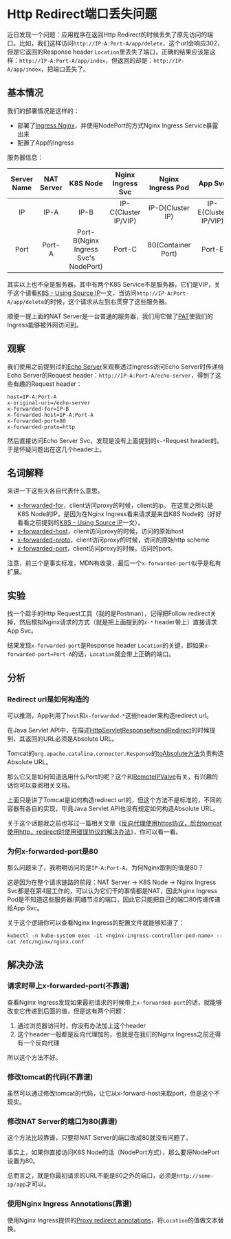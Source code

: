 # Http Redirect端口丢失问题

近日发现一个问题：应用程序在返回Http Redirect的时候丢失了原先访问的端口。比如，我们这样访问`http://IP-A:Port-A/app/delete`，这个url会响应302，但是它返回的Response header `Location`里丢失了端口，正确的结果应该是这样：`http://IP-A:Port-A/app/index`，但返回的却是：`http://IP-A/app/index`，把端口丢失了。

## 基本情况

我们的部署情况是这样的：

* 部署了[Ingress Nginx][ingress-nginx]，并使用NodePort的方式Nginx Ingress Service暴露出来
* 配置了App的Ingress


服务器信息：

| Server Name | NAT Server  | K8S Node | Nginx Ingress Svc  | Nginx Ingress Pod | App Svc               | App Pod         |
|:-----------:|:-----------:|:--------:|:-----------------------:|:----------------------:|:---------------------:|:---------------:|
| IP          | IP-A        | IP-B     | IP-C(Cluster IP/VIP)   | IP-D(Cluster IP)       | IP-E(Cluster IP/VIP) | IP-E(ClusterIP) |
| Port        | Port-A      | Port-B(Nginx Ingress Svc's NodePort) | Port-C                  | 80(Container Port)     | Port-E                | Port-E          |


其实以上也不全是服务器，其中有两个K8S Service不是服务器，它们是VIP，关于这个请看[K8S - Using Source IP][k8s-doc-using-source-ip]一文，当访问`http://IP-A:Port-A/app/delete`的时候，这个请求从左到右贯穿了这些服务器。

顺便一提上面的NAT Server是一台普通的服务器，我们用它做了[PAT][wiki-pat]使我们的Ingress能够被外网访问到。

## 观察

我们使用之前提到过的[Echo Server][sample-echo-server]来观察透过Ingress访问Echo Server时传递给Echo Server的Request header：`http://IP-A:Port-A/echo-server`，得到了这些有趣的Request header：

```
host=IP-A:Port-A
x-original-uri=/echo-server
x-forwarded-for=IP-B
x-forwarded-host=IP-A:Port-A
x-forwarded-port=80
x-forwarded-proto=http
```

然后直接访问Echo Server Svc，发现是没有上面提到的`x-*`Request header的。于是怀疑问题出在这几个header上。

## 名词解释

来讲一下这些头各自代表什么意思。

* [x-forwarded-for][x-forwarded-for]，client访问proxy的时候，client的ip。
   在这里之所以是K8S Node的IP，是因为在Nginx Ingress看来请求是来自K8S Node的（好好看看之前提到的[K8S - Using Source IP][k8s-doc-using-source-ip]一文）。
* [x-forwarded-host][x-forwarded-host]，client访问proxy的时候，访问的原始host
* [x-forwarded-proto][x-forwarded-proto]，client访问proxy的时候，访问的原始http scheme
* [x-forwarded-port][x-forwarded-port]，client访问proxy的时候，访问的port。

注意，前三个是事实标准，MDN有收录，最后一个`x-forwarded-port`似乎是私有扩展。

## 实验

找一个趁手的Http Request工具（我的是Postman），记得把Follow redirect关掉，然后模拟Nginx请求的方式（就是把上面提到的`x-*` header带上）直接请求App Svc。

结果发现`x-forwarded-port`是Response header `Location`的关键，即如果`x-forwarded-port=Port-A`的话，`Location`就会带上正确的端口。

## 分析

### Redirect url是如何构造的

可以推测，App利用了`host`和`x-forwarded-*`这些header来构造redirect url。

在Java Servlet API中，在描述[HttpServletResponse#sendRedirect][javadoc-send-redirect]的时候提到，其返回的URL必须是Absolute URL。

Tomcat的`org.apache.catalina.connector.Response`的[toAbsolute方法][src-tomcat85-connector-response-to-absolute]负责构造Absolute URL。

那么它又是如何知道选用什么Port的呢？这个和[RemoteIPValve][remote-ip-valve]有关，有兴趣的话你可以查阅相关文档。

上面只是讲了Tomcat是如何构造redirect url的，但这个方法不是标准的，不同的容器有各自的实现，毕竟Java Servlet API也没有规定如何构造Absolute URL。

关于这个话题我之前也写过一篇相关文章《[反向代理使用https协议，后台tomcat使用http，redirect时使用错误协议的解决办法][segmentfault-article]》，你可以看一看。

### 为何x-forwarded-port是80

那么问题来了，我明明访问的是`IP-A:Port-A`，为何Nginx取到的值是80？

这是因为在整个请求链路的前段：NAT Server -> K8S Node -> Nginx Ingress Svc都是在第4层工作的，可以认为它们干的事情都是NAT，因此Nginx Ingress Pod是不知道这些服务器/网络节点的端口，因此它只能把自己的端口80传递传递给App Svc。

关于这个逻辑你可以查看Nginx Ingress的配置文件就能够知道了：

```
kubectl -n kube-system exec -it <nginx-ingress-controller-pod-name> -- cat /etc/nginx/nginx.conf
```

## 解决办法

### 请求时带上x-forwarded-port(不靠谱)

查看Nginx Ingress发现如果最初请求的时候带上`x-forwarded-port`的话，就能够改变它传递到后面的值，但是这有两个问题：

1. 通过浏览器访问时，你没有办法加上这个header
2. 这个header一般都是反向代理加的，也就是在我们的Nginx Ingress之前还得有一个反向代理

所以这个方法不好。

### 修改tomcat的代码(不靠谱)

虽然可以通过修改tomcat的代码，让它从x-forward-host来取port，但是这个不现实。

### 修改NAT Server的端口为80(靠谱)

这个方法比较靠谱，只要将NAT Server的端口改成80就没有问题了。

事实上，如果你直接访问K8S Node的话（NodePort方式），那么要将NodePort设置为80。

总而言之，就是你最初请求的URL不能是80之外的端口，必须是`http://some-ip/app`才可以。

### 使用Nginx Ingress Annotations(靠谱)

使用Nginx Ingress提供的[Proxy redirect annotations][nginx-proxy-redirect-annotation]，将`Location`的值做文本替换。

[ingress-nginx]: https://kubernetes.github.io/ingress-nginx/
[k8s-doc-using-source-ip]: https://kubernetes.io/docs/tutorials/services/source-ip/
[sample-echo-server]: ../../sample-apps/echo-server
[wiki-pat]: https://zh.wikipedia.org/wiki/网络地址转换#网络地址端口转换（NAPT）
[javadoc-send-redirect]: https://docs.oracle.com/javaee/7/api/javax/servlet/http/HttpServletResponse.html#sendRedirect-java.lang.String-
[src-tomcat85-connector-response-to-absolute]: https://github.com/apache/tomcat85/blob/trunk/java/org/apache/catalina/connector/Response.java#L1646
[remote-ip-valve]: https://tomcat.apache.org/tomcat-8.5-doc/config/valve.html#Remote_IP_Valve
[segmentfault-article]: https://segmentfault.com/a/1190000006206083
[x-forwarded-for]: https://developer.mozilla.org/en-US/docs/Web/HTTP/Headers/X-Forwarded-For
[x-forwarded-proto]: https://developer.mozilla.org/en-US/docs/Web/HTTP/Headers/X-Forwarded-Proto
[x-forwarded-host]: https://developer.mozilla.org/en-US/docs/Web/HTTP/Headers/X-Forwarded-Host
[x-forwarded-port]: https://docs.aws.amazon.com/elasticloadbalancing/latest/classic/x-forwarded-headers.html#x-forwarded-port
[nginx-proxy-redirect-annotation]: https://kubernetes.github.io/ingress-nginx/user-guide/nginx-configuration/annotations/#proxy-redirect